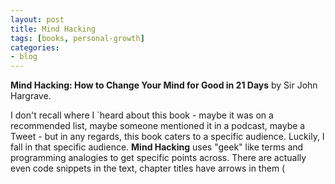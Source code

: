 ```yaml
---
layout: post
title: Mind Hacking
tags: [books, personal-growth]
categories:
- blog
---
```


**Mind Hacking: How to Change Your Mind for Good in 21 Days** by Sir John Hargrave.

I don't recall where I `heard about this book - maybe it was on a recommended list, maybe someone mentioned it in a podcast, maybe a Tweet - but in any regards, this book caters to a specific audience. Luckily, I fall in that specific audience. **Mind Hacking** uses "geek" like terms and programming analogies to get specific points across. There are actually even code snippets in the text, chapter titles have arrows in them (<Title>), and the book references the beginning of Apple, how the internet was born, and important computer scientists across the ages.

In that regard, I became a bit more active and attentive in reading **Mind Hacking.** Is it for everyone though? Maybe not. Did I learn anything I have not already heard? I think so, but if you've read other "self-help" type books, you may not learn anything new. How to set goals, using simulation to help the outcome, reptition, and all the techniques touched on in the book have, at some point, already been a part of your life. Where the book (I imagines) succeeds is in the "workbook" in the back. Sir John Hargrave provides a journal type system for you to use for 21 days to help you practice all the techniques he proposes. For me, the book is a library book so I will not be doing that, but he also has a Coach.Me "app" for others that are interested. The book came out 2 years ago now, so some links are expired, the community isn't as active, and it looks like there may be some technical difficulties from the comments, but at the very least, it is worth checking out [online](https://www.gitbook.com/book/jhargrave/mind-hacking/details).

At the end of the day, this would be a good book to have around "resolution" time. Whenever that is for you, twice a year, once a quarter, or whenever, this book is a good reminder of the process to help you go through to meet those resolutions and achieve your goals.